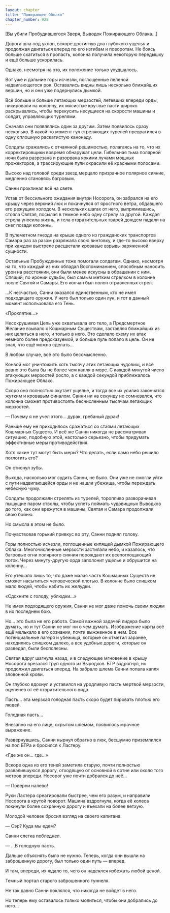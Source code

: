 ```yaml
---
layout: chapter
title: "Пожирающее Облако"
chapter_number: 928
---
```


[Вы убили Пробудившегося Зверя, Выводок Пожирающего Облака...]

Дорога шла под уклон, вскоре достигнув дна глубокого ущелья и продолжая двигаться вперед по его изгибам и поворотам. Не боясь больше скатиться в пропасть, колонна получила некоторую передышку и ещё больше ускорилась.

Однако, несмотря на это, их положение только ухудшалось.

Вот уже и дальние горы исчезли, поглощенные пеленой надвигающегося роя. Оставались видны лишь несколько ближайших вершин, но и они уже подернулись дымкой.

Всё больше и больше летающих мерзостей, летевших впереди орды, пикировали на колонну, их мясистые круглые пасти широко раскрывались, чтобы перекусить несущиеся на скорости машины и солдат, управляющих турелями.

Сначала они появлялись один за другим. Затем появилось сразу несколько. В какой-то момент гул стреляющих турелей превратился в одну сплошную раскатистую канонаду.

Солдаты сражались с отчаянной решимостью, полагаясь на то, что их корректировщики вовремя обнаружат цели. Гибельная тьма полярной ночи была разрезана и разорвана яркими лучами мощных прожекторов, а трассирующие пули окрасили её красными полосами.

Высоко над головой среди звезд мерцало призрачное полярное сияние, медленно становясь багровым.

Санни проклинал всё на свете.

Устав от бессильного ожидания внутри Носорога, он забрался на его крышу через верхний люк и покачнулся от яростного ветра, обдавшего его режущим холодом. В нескольких шагах от него, выпрямившись, стояла Святая, посылая в темное небо одну стрелу за другой. Каждая стрела уносила жизнь, и тела отвратительных тварей дождем падали на снег позади колонны.

В пулеметном гнезде на крыше одного из гражданских транспортов Самара раз за разом разряжала свою винтовку, и где-то высоко вверху при каждом выстреле расцветали кровавые взрывы заряженной сущности.

Остальные Пробужденные тоже помогали солдатам. Однако, несмотря на то, что каждый из них обладал Воспоминанием, способным наносить урон на расстоянии, они были менее искусны в обращении с ним. Спящий, по иронии судьбы, был самым метким стрелком в колонне после Святой и Самары. Его колчан был полон отравленных стрел.

...К несчастью, Санни оказался единственным, кто не имел подходящего оружия. У него был только один лук, и тот в данный момент использовала его Тень.

«Проклятие...»

Несокрушимая Цепь уже охватывала его тело, а Предсмертное Желание взывало к Кошмарным Существам, заставляя ближайших из них целиться в него, и только в него. Это сделало схему их атак немного более предсказуемой, и больше пуль попало в цель. Он не знал, что ещё можно сделать...

В любом случае, всё это было бессмысленно.

Конвой мог уничтожить хоть тысячу этих летающих чудовищ, и всё равно это была бы не более чем капля в море. С каждой минутой число атакующих мерзостей росло, а с каждой секундой приближалось Пожирающее Облако.

Скоро оно полностью окутает ущелье, и тогда все их усилия закончатся жутким и кровавым финалом. Санни ни на секунду не сомневался, что колонна сможет противостоять бесчисленным тысячам летающих мерзостей.

— Почему я не учел этого... дурак, гребаный дурак!

Раньше ему не приходилось сражаться со стаями летающих Кошмарных Существ. И всё же Санни никогда не рассматривал ситуацию, подобную этой, настолько серьезно, чтобы придумать эффективные меры противодействия.

Хотя какие тут могут быть меры? Что делать, если само небо решило поглотить его?

Он стиснул зубы.

Выхода, насколько мог судить Санни, не было. Они уже не смогли уйти с пути надвигающейся орды и не нашли убежища, чтобы переждать небесную чуму.

Солдаты продолжали стрелять из турелей, торопливо разворачивая пышущие паром стволы, чтобы успеть поймать чудовищных Выводков до того, как они врежутся в машины. Святая и Самара продолжали свою бойню.

Но смысла в этом не было.

Почувствовав горький привкус во рту, Санни поднял голову.

Горы полностью исчезли, поглощенные кипящей дымкой Пожирающего Облака. Многочисленные мерзости застилали небо, и казалось, что багровые огни полярного сияния порождают их всепоглощающий поток. Через минуту-другую орда заполонит ущелье и обрушится на колонну...

Его утешало лишь то, что даже малая часть Кошмарных Существ не сможет насытиться человеческой плотью. В колонне было слишком мало людей, чтобы набить их желудки.

«Сдохните с голоду, ублюдки...»

Не имея подходящего оружия, Санни не мог даже помочь своим людям в их последнем бою.

Но... это была не его работа. Самой важной задачей лидера было думать, но и тут Санни не мог ни о чем думать. Изображение карты всё ещё мелькало в его сознании, почти выжженное в нем. Все потенциальные лагеря и убежища, которые он отметил заранее, находились слишком далеко, а все удобные дороги, которые он разведал, были бесполезны.

Святая вдруг шагнула назад, и в следующее мгновение в крышу Носорога врезался труп одного из Выродков. БТР вздрогнул, но продолжил двигаться вперед. На забрало шлема Санни попала капля зловонной крови.

Он глубоко вдохнул и уставился на уродливую пасть мертвой мерзости, оцепенев от её отвратительного вида.

Пасть... эта мерзкая голодная пасть скоро будет пировать плотью его людей.

Голодная пасть...

Внезапно на его лице, скрытом шлемом, появилось мрачное выражение.

Развернувшись, Санни нырнул обратно в люк, бесшумно приземлился на пол БТРа и бросился к Ластеру.

«Где же он... где...»

Вскоре одна из его теней заметила старую, почти полностью развалившуюся дорогу, отходящую от основной в сотне или около того метров впереди. Носорог уже почти добрался до неё...

— Поверни налево!

Руки Ластера среагировали быстрее, чем его разум, и направили Носорога в крутой поворот. Машина вздрогнула, когда её колеса покинули более сохранную дорогу и въехали на более ветхую.

Молодой человек бросил взгляд на своего капитана.

— Сэр? Куда мы едем?

Санни слегка побледнел.

— ...В голодную пасть.

Дальше объяснять было не нужно. Теперь, когда они вышли на заброшенную дорогу, был только один путь — вперед.

И там, впереди, их ждало то, чего он надеялся избежать любой ценой.

Темный портал старого заброшенного туннеля.

Не так давно Санни поклялся, что никогда не войдет в него.

Но теперь ему оставалось только молиться, чтобы они добрались до него...